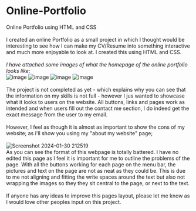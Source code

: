 # Online-Portfolio
Online Portfolio using HTML and CSS <br>
<br>
I created an online Portfolio as a small project in which I thought would be interesting to see how I can make my CV/Resume into something interactive and much more enjoyable to look at. I created this using HTML and CSS. 
<br>
<br>
<i> I have attached some images of what the homepage of the online portfolio looks like: </i>
<br>
![image](https://github.com/mholtz15/Online-Portfolio/assets/157908872/88e0ab07-16cc-4a15-b9af-3821c7ab2f21)
![image](https://github.com/mholtz15/Online-Portfolio/assets/157908872/e8bc6eb5-8905-4b4e-90bf-7472ad58b560)
![image](https://github.com/mholtz15/Online-Portfolio/assets/157908872/99d14a50-a548-43d2-99e6-f20e1bfd3bc0) 
![image](https://github.com/mholtz15/Online-Portfolio/assets/157908872/5839109d-2733-4336-ba9b-17b8d65d72e6)
<br>
<br>
The project is not completed as yet - which explains why you can see that the information on my skills is not full - however I jus wanted to showcase what it looks to users on the website. All buttons, links and pages work as intended and when users fill out the contact me section, I do indeed get the exact message from the user to my email. 
<br>
<br>
However, I feel as though it is almost as important to show the cons of my website; as i'll show you using my "about my website" page; 
<br>
<br>
![Screenshot 2024-01-30 212519](https://github.com/mholtz15/Online-Portfolio/assets/157908872/ebae3302-921c-4589-af3e-b64d91789b65)
<br>
As you can see the format of this webpage is totally battered. I have no edited this page as I feel it is important for me to outline the problems of the page. With all the buttons working for each page on the menu bar, the pictures and text on the page are not as neat as they could be. This is due to me not aligning and fitting the write spaces around the text but also not wrapping the images so they they sit central to the page, or next to the text. 
<br>
<br>
If anyone has any ideas to improve this pages layout, please let me know as I would love other peoples input on this project.
